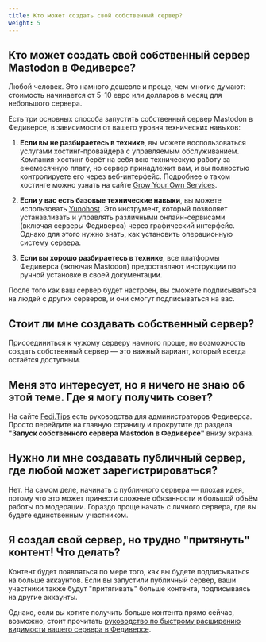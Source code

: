 ```yaml
---
title: Кто может создать свой собственный сервер?
weight: 5
---
```


## Кто может создать свой собственный сервер Mastodon в Федиверсе?

Любой человек. Это намного дешевле и проще, чем многие думают: стоимость начинается от 5–10 евро или долларов в месяц для небольшого сервера.

Есть три основных способа запустить собственный сервер Mastodon в Федиверсе, в зависимости от вашего уровня технических навыков:

1. **Если вы не разбираетесь в технике**, вы можете воспользоваться услугами хостинг-провайдера с управляемым обслуживанием. Компания-хостинг берёт на себя всю техническую работу за ежемесячную плату, но сервер принадлежит вам, и вы полностью контролируете его через веб-интерфейс. Подробнее о таком хостинге можно узнать на сайте [Grow Your Own Services](https://growyourown.services/)<!-- todo: заменить ссылку -->.

2. **Если у вас есть базовые технические навыки**, вы можете использовать [Yunohost](https://yunohost.org/). Это инструмент, который позволяет устанавливать и управлять различными онлайн-сервисами (включая серверы Федиверса) через графический интерфейс. Однако для этого нужно знать, как установить операционную систему сервера.

3. **Если вы хорошо разбираетесь в технике**, все платформы Федиверса (включая Mastodon) предоставляют инструкции по ручной установке в своей документации.

После того как ваш сервер будет настроен, вы сможете подписываться на людей с других серверов, и они смогут подписываться на вас.

## Стоит ли мне создавать собственный сервер?

Присоединиться к чужому серверу намного проще, но возможность создать собственный сервер — это важный вариант, который всегда остаётся доступным.

## Меня это интересует, но я ничего не знаю об этой теме. Где я могу получить совет?

На сайте [Fedi.Tips](https://fedi.tips/) есть руководства для администраторов Федиверса. Просто перейдите на главную страницу и прокрутите до раздела **"Запуск собственного сервера Mastodon в Федиверсе"** внизу экрана.

## Нужно ли мне создавать публичный сервер, где любой может зарегистрироваться?

Нет. На самом деле, начинать с публичного сервера — плохая идея, потому что это может принести сложные обязанности и большой объём работы по модерации. Гораздо проще начать с личного сервера, где вы будете единственным участником.

## Я создал свой сервер, но трудно "притянуть" контент! Что делать?

Контент будет появляться по мере того, как вы будете подписываться на больше аккаунтов. Если вы запустили публичный сервер, ваши участники также будут "притягивать" больше контента, подписываясь на другие аккаунты.

Однако, если вы хотите получить больше контента прямо сейчас, возможно, стоит прочитать [руководство по быстрому расширению видимости вашего сервера в Федиверсе]().<!-- todo: добавить ссылку -->
